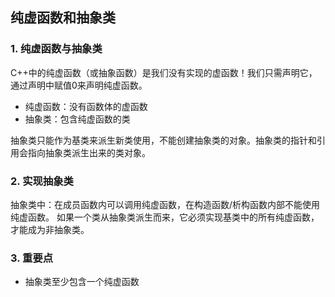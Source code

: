 ## 纯虚函数和抽象类

### 1. 纯虚函数与抽象类
C++中的纯虚函数（或抽象函数）是我们没有实现的虚函数！我们只需声明它，通过声明中赋值0来声明纯虚函数。

* 纯虚函数：没有函数体的虚函数
* 抽象类：包含纯虚函数的类

抽象类只能作为基类来派生新类使用，不能创建抽象类的对象。抽象类的指针和引用会指向抽象类派生出来的类对象。

### 2. 实现抽象类
抽象类中：在成员函数内可以调用纯虚函数，在构造函数/析构函数内部不能使用纯虚函数。
如果一个类从抽象类派生而来，它必须实现基类中的所有纯虚函数，才能成为非抽象类。

### 3. 重要点

* 抽象类至少包含一个纯虚函数

